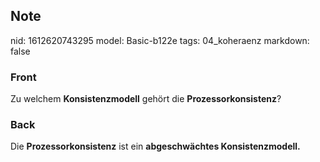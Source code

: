 ## Note
nid: 1612620743295
model: Basic-b122e
tags: 04_koheraenz
markdown: false

### Front
Zu welchem <b>Konsistenzmodell</b> gehört die
<b>Prozessorkonsistenz</b>?

### Back
Die <b>Prozessorkonsistenz</b> ist ein <b>abgeschwächtes
Konsistenzmodell.</b>
